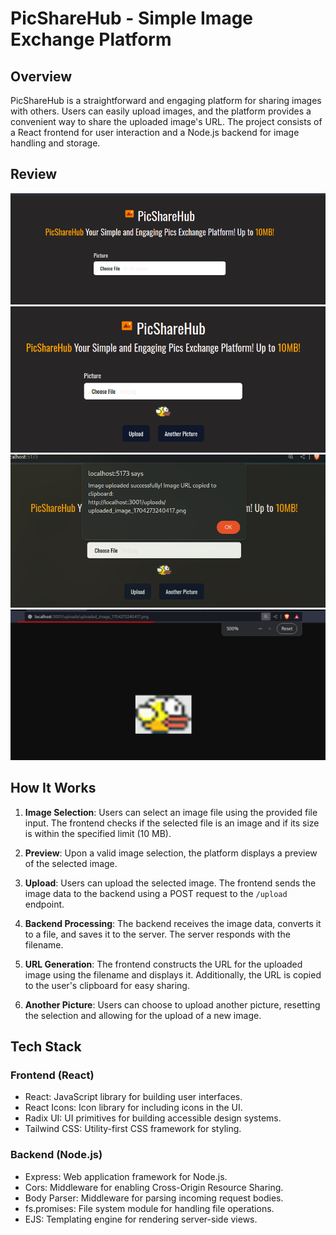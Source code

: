 # PicShareHub - Simple Image Exchange Platform

## Overview
PicShareHub is a straightforward and engaging platform for sharing images with others. Users can easily upload images, and the platform provides a convenient way to share the uploaded image's URL. The project consists of a React frontend for user interaction and a Node.js backend for image handling and storage.

## Review
<img src="./readmeSrc/main.png">
<img src="./readmeSrc/selectPic.png">
<img src="./readmeSrc/uploadPic.png">
<img src="./readmeSrc/itWorks.png">

## How It Works
1. **Image Selection**: Users can select an image file using the provided file input. The frontend checks if the selected file is an image and if its size is within the specified limit (10 MB).

2. **Preview**: Upon a valid image selection, the platform displays a preview of the selected image.

3. **Upload**: Users can upload the selected image. The frontend sends the image data to the backend using a POST request to the `/upload` endpoint.

4. **Backend Processing**: The backend receives the image data, converts it to a file, and saves it to the server. The server responds with the filename.

5. **URL Generation**: The frontend constructs the URL for the uploaded image using the filename and displays it. Additionally, the URL is copied to the user's clipboard for easy sharing.

6. **Another Picture**: Users can choose to upload another picture, resetting the selection and allowing for the upload of a new image.

## Tech Stack

### Frontend (React)
- React: JavaScript library for building user interfaces.
- React Icons: Icon library for including icons in the UI.
- Radix UI: UI primitives for building accessible design systems.
- Tailwind CSS: Utility-first CSS framework for styling.

### Backend (Node.js)
- Express: Web application framework for Node.js.
- Cors: Middleware for enabling Cross-Origin Resource Sharing.
- Body Parser: Middleware for parsing incoming request bodies.
- fs.promises: File system module for handling file operations.
- EJS: Templating engine for rendering server-side views.

